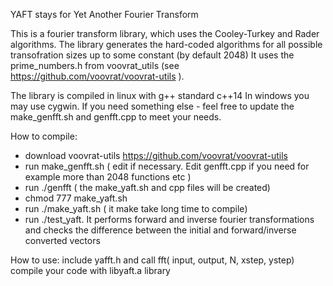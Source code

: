 YAFT stays for Yet Another Fourier Transform

This is a fourier transform library, which uses the Cooley-Turkey and Rader algorithms.
The library generates the hard-coded algorithms for all possible transofration sizes up to some constant (by default 2048)
It uses the prime_numbers.h from voovrat_utils (see https://github.com/voovrat/voovrat-utils ).

The library is compiled in linux with g++ standard c++14 
In windows you may use cygwin.
If you need something else - feel free to update the make_genfft.sh and genfft.cpp to meet your needs. 

How to compile:
  + download voovrat-utils https://github.com/voovrat/voovrat-utils
  + run make_genfft.sh  ( edit if necessary. Edit genfft.cpp if you need for example more than 2048 functions etc )
  + run ./genfft  ( the make_yaft.sh and cpp files will be created)
  + chmod 777 make_yaft.sh
  + run ./make_yaft.sh ( it make take long time to compile)
  + run ./test_yaft. It performs forward and inverse fourier transformations and checks the difference between the initial and forward/inverse converted vectors

How to use: 
  include yafft.h and call fft( input, output, N, xstep, ystep)
  compile your code with libyaft.a library

